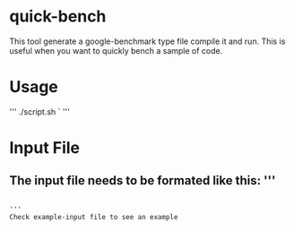 # quick-bench
This tool generate a google-benchmark type file compile it and run.
This is useful when you want to quickly  bench a sample of code.
# Usage
'''
./script.sh <input-file>`
'''
# Input File
The input file needs to be formated like this:
'''
<include statements>
--
<code statements>
'''
Check example-input file to see an example 
